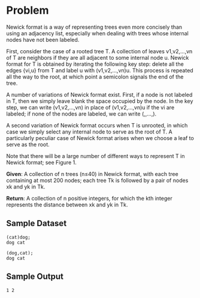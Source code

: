 # Problem

Newick format is a way of representing trees even more concisely than using an adjacency list, especially when dealing with trees whose internal nodes have not been labeled.

First, consider the case of a rooted tree T. A collection of leaves v1,v2,…,vn of T are neighbors if they are all adjacent to some internal node u. Newick format for T is obtained by iterating the following key step: delete all the edges {vi,u} from T and label u with (v1,v2,…,vn)u. This process is repeated all the way to the root, at which point a semicolon signals the end of the tree.

A number of variations of Newick format exist. First, if a node is not labeled in T, then we simply leave blank the space occupied by the node. In the key step, we can write (v1,v2,…,vn) in place of (v1,v2,…,vn)u if the vi are labeled; if none of the nodes are labeled, we can write (,,…,).

A second variation of Newick format occurs when T is unrooted, in which case we simply select any internal node to serve as the root of T. A particularly peculiar case of Newick format arises when we choose a leaf to serve as the root.

Note that there will be a large number of different ways to represent T in Newick format; see Figure 1.

**Given**: A collection of n trees (n≤40) in Newick format, with each tree containing at most 200 nodes; each tree Tk is followed by a pair of nodes xk and yk in Tk.

**Return**: A collection of n positive integers, for which the kth integer represents the distance between xk and yk in Tk.

## Sample Dataset

```
(cat)dog;
dog cat

(dog,cat);
dog cat
```

## Sample Output

```
1 2
```
